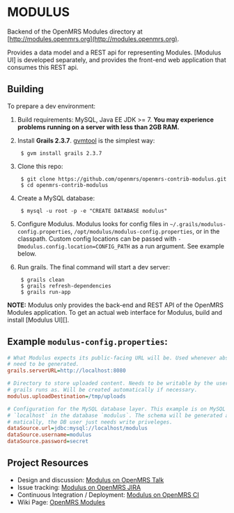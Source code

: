 MODULUS
=====

Backend of the OpenMRS Modules directory at [http://modules.openmrs.org](http://modules.openmrs.org).

Provides a data model and a REST api for representing Modules. [Modulus UI] is developed separately, and provides the front-end web application that consumes this REST api.

Building
-----

To prepare a dev environment:

1. Build requirements: MySQL, Java EE JDK >= 7. **You may experience problems running on a server with less than 2GB RAM.**
2. Install **Grails 2.3.7**. [gvmtool][] is the simplest way:
       
        $ gvm install grails 2.3.7

3. Clone this repo:

        $ git clone https://github.com/openmrs/openmrs-contrib-modulus.git
        $ cd openmrs-contrib-modulus
        
4. Create a MySQL database:

        $ mysql -u root -p -e "CREATE DATABASE modulus"

5. Configure Modulus. Modulus looks for config files in `~/.grails/modulus-config.properties`, `/opt/modulus/modulus-config.properties`, or in the classpath. Custom config locations can be passed with `-Dmodulus.config.location=CONFIG_PATH` as a run argument. See example below.

6. Run grails. The final command will start a dev server:

        $ grails clean
        $ grails refresh-dependencies
        $ grails run-app
        
**NOTE:** Modulus only provides the back-end and REST API of the OpenMRS Modules application. To get an actual web interface for Modulus, build and install [Modulus UI][].
        
[gvmtool]: http://gvmtool.net/
[Modulus-UI]: https://github.com/openmrs/openmrs-contrib-modulus-ui

Example `modulus-config.properties`:
-----

```ini
# What Modulus expects its public-facing URL will be. Used whenever absolute URLs
# need to be generated.
grails.serverURL=http://localhost:8080

# Directory to store uploaded content. Needs to be writable by the user that
# grails runs as. Will be created automatically if necessary.
modulus.uploadDestination=/tmp/uploads 

# Configuration for the MySQL database layer. This example is on MySQL host
# `localhost` in the database `modulus`. The schema will be generated auto-
# matically, the DB user just needs write priveleges. 
dataSource.url=jdbc:mysql://localhost/modulus
dataSource.username=modulus
dataSource.password=secret
```



Project Resources
-----

- Design and discussion: [Modulus on OpenMRS Talk][]
- Issue tracking: [Modulus on OpenMRS JIRA][]
- Continuous Integration / Deployment: [Modulus on OpenMRS CI][]
- Wiki Page: [OpenMRS Modules][]

[Modulus on OpenMRS Talk]: https://talk.openmrs.org/category/projects/modulus
[Modulus on OpenMRS JIRA]: https://tickets.openmrs.org/browse/MOD
[Modulus on OpenMRS CI]: https://ci.openmrs.org/browse/MOD-ULUS
[OpenMRS Modules]: http://go.openmrs.org/modulerepositoryproject

